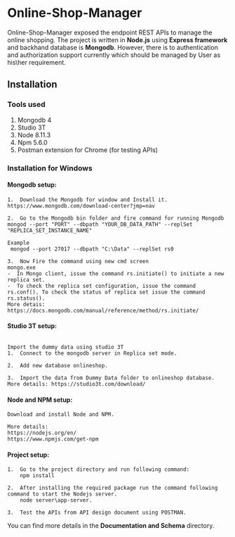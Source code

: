 # Online-Shop-Manager
Online-Shop-Manager exposed the endpoint REST APIs to manage the online shopping. The project is written in **Node.js** using **Express framework** and 
backhand database is **Mongodb**. However, there is to authentication and authorization support currently which should be managed by User as his\her requirement.   


## Installation

### Tools used
1.	Mongodb 4
2.	Studio 3T
3.	Node 8.11.3
4.	Npm 5.6.0
5.	Postman extension for Chrome (for testing APIs)


###  Installation for Windows

#### Mongodb setup:
```
1.	Download the Mongodb for window and Install it.
https://www.mongodb.com/download-center?jmp=nav

2.	Go to the Mongodb bin folder and fire command for running Mongodb  
mongod --port "PORT" --dbpath "YOUR_DB_DATA_PATH" --replSet "REPLICA_SET_INSTANCE_NAME"

Example
 mongod --port 27017 --dbpath "C:\Data" --replSet rs0
 
3.	Now Fire the command using new cmd screen
mongo.exe
-  In Mongo client, issue the command rs.initiate() to initiate a new replica set.
-  To check the replica set configuration, issue the command rs.conf(). To check the status of replica set issue the command rs.status().
More detais: https://docs.mongodb.com/manual/reference/method/rs.initiate/

```

#### Studio 3T setup:
```

Import the dummy data using studio 3T 
1.	Connect to the mongodb server in Replica set mode.

2.	Add new database onlineshop.

3.	Import the data from Dummy Data folder to onlineshop database.
More details: https://studio3t.com/download/

```

#### Node and NPM setup:
```
Download and install Node and NPM.

More details:
https://nodejs.org/en/
https://www.npmjs.com/get-npm

```

#### Project setup:
```
1.	Go to the project directory and run following command: 
    npm install
	
2.	After installing the required package run the command following command to start the Nodejs server.
    node server\app-server.
	
3.	Test the APIs from API design document using POSTMAN.

```

You can find more details in the **Documentation and Schema** directory.